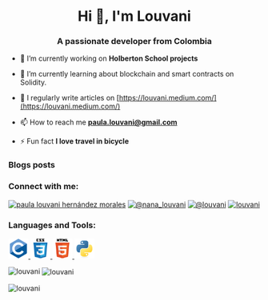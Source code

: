 <h1 align="center">Hi 👋, I'm Louvani</h1>
<h3 align="center">A passionate developer from Colombia</h3>

- 🔭 I’m currently working on **Holberton School projects**

- 🌱 I’m currently learning about blockchain and smart contracts on Solidity.

- 📝 I regularly write articles on [https://louvani.medium.com/](https://louvani.medium.com/)

- 📫 How to reach me **paula.louvani@gmail.com**

- ⚡ Fun fact **I love travel in bicycle**

### Blogs posts
<!-- BLOG-POST-LIST:START -->
<!-- BLOG-POST-LIST:END -->

<h3 align="left">Connect with me:</h3>
<p align="left">
<a href="https://www.linkedin.com/in/paula-louvani-hern%C3%A1ndez-morales-746b8380/" target="blank"><img align="center" src="https://raw.githubusercontent.com/rahuldkjain/github-profile-readme-generator/master/src/images/icons/Social/linked-in-alt.svg" alt="paula louvani hernández morales" height="30" width="40" /></a>
<a href="https://www.instagram.com/nana_louvani/" target="blank"><img align="center" src="https://raw.githubusercontent.com/rahuldkjain/github-profile-readme-generator/master/src/images/icons/Social/instagram.svg" alt="@nana_louvani" height="30" width="40" /></a>
<a href="https://medium.com/@louvani" target="blank"><img align="center" src="https://raw.githubusercontent.com/rahuldkjain/github-profile-readme-generator/master/src/images/icons/Social/medium.svg" alt="@louvani" height="30" width="40" /></a>
<a href="https://www.leetcode.com/louvani" target="blank"><img align="center" src="https://raw.githubusercontent.com/rahuldkjain/github-profile-readme-generator/master/src/images/icons/Social/leet-code.svg" alt="louvani" height="30" width="40" /></a>
</p>

<h3 align="left">Languages and Tools:</h3>
<p align="left"> <a href="https://www.cprogramming.com/" target="_blank"> <img src="https://raw.githubusercontent.com/devicons/devicon/master/icons/c/c-original.svg" alt="c" width="40" height="40"/> </a> <a href="https://www.w3schools.com/css/" target="_blank"> <img src="https://raw.githubusercontent.com/devicons/devicon/master/icons/css3/css3-original-wordmark.svg" alt="css3" width="40" height="40"/> </a> <a href="https://www.w3.org/html/" target="_blank"> <img src="https://raw.githubusercontent.com/devicons/devicon/master/icons/html5/html5-original-wordmark.svg" alt="html5" width="40" height="40"/> </a> <a href="https://www.python.org" target="_blank"> <img src="https://raw.githubusercontent.com/devicons/devicon/master/icons/python/python-original.svg" alt="python" width="40" height="40"/> </a> </p>

<p><img align="left" src="https://github-readme-stats.vercel.app/api/top-langs?username=louvani&show_icons=true&locale=en&layout=compact" alt="louvani" /></p>

<p>&nbsp;<img align="center" src="https://github-readme-stats.vercel.app/api?username=louvani&show_icons=true&locale=en" alt="louvani" /></p>

<p><img align="center" src="https://github-readme-streak-stats.herokuapp.com/?user=louvani&" alt="louvani" /></p>


